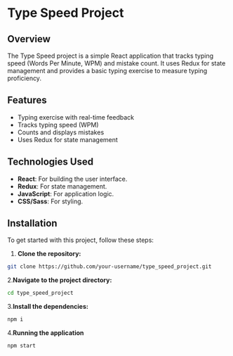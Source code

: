 # Type Speed Project

## Overview

The Type Speed project is a simple React application that tracks typing speed (Words Per Minute, WPM) and mistake count. It uses Redux for state management and provides a basic typing exercise to measure typing proficiency.

## Features

- Typing exercise with real-time feedback
- Tracks typing speed (WPM)
- Counts and displays mistakes
- Uses Redux for state management

## Technologies Used

- **React**: For building the user interface.
- **Redux**: For state management.
- **JavaScript**: For application logic.
- **CSS/Sass**: For styling.

## Installation

To get started with this project, follow these steps:

1. **Clone the repository:**

```bash
git clone https://github.com/your-username/type_speed_project.git
```

2.**Navigate to the project directory:**

```bash
cd type_speed_project
```

3.**Install the dependencies:**
```bash
npm i
```

4.**Running the application**
```bash
npm start
```

